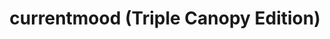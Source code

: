 ---
ee_id_thing: '4364'
site: '1'
type: '2'
inv_num: 2016-076
url: 2016-076-currentmood
title: 'currentmood (Triple Canopy Edition) '
year: '2017'
display_year: '2017'
medium: Set of five pigmented inkjet prints on canvas in custom box
dims: '40" × 24" x 1" (each canvas); 41" × 25" × 9" (box) '
pitch: Box I made 4 Triple Canopy (I wz on the board for many year FYI). Kinda a show
  in a box.
ps: ''
live_url: ''
related: ''
youtube: ''
related_code: ''
imgs: currentmood-2016-076-database-dt--2aWe.jpg,currentmood-2016-076-database-dt--dx7F.jpg,currentmood-2016-076-database-dt--4cHh.jpg,currentmood-2016-076-database-dt--F7Kh.jpg,currentmood-2016-076-database-dt--grCI.jpg,currentmood-2016-076-database-dt--FGer.jpg,currentmood-2016-076-database-ih--Lz5b.jpg
subheading: ''
download: ''
add_credit: ''
commission: ''
layout: things-i-made
---